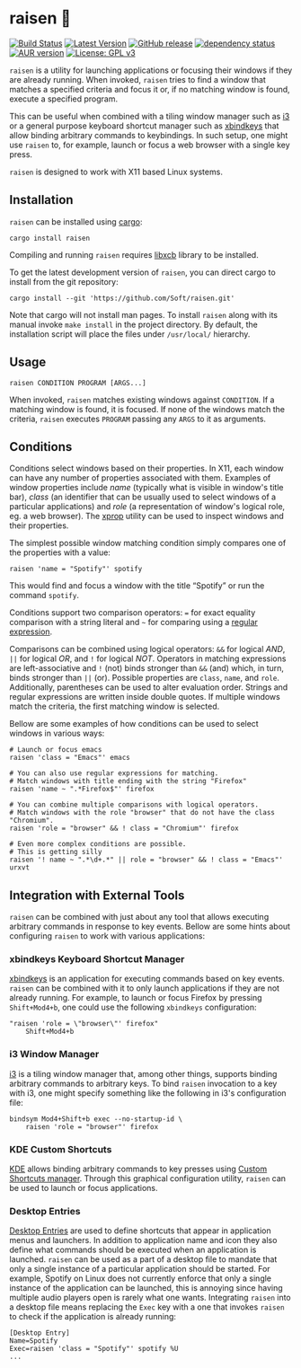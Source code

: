 # raisen 🏃‍

[![Build Status](https://travis-ci.org/Soft/run-or-raise.svg?branch=master)](https://travis-ci.org/Soft/run-or-raise)
[![Latest Version](https://img.shields.io/crates/v/run-or-raise.svg)](https://crates.io/crates/run-or-raise)
[![GitHub release](https://img.shields.io/github/release/Soft/run-or-raise.svg)](https://github.com/Soft/run-or-raise/releases)
[![dependency status](https://deps.rs/repo/github/soft/run-or-raise/status.svg)](https://deps.rs/repo/github/soft/run-or-raise)
[![AUR version](https://img.shields.io/aur/version/run-or-raise.svg)](https://aur.archlinux.org/packages/run-or-raise/)
[![License: GPL v3](https://img.shields.io/badge/License-GPL%20v3-blue.svg)](https://www.gnu.org/licenses/gpl-3.0)

`raisen` is a utility for launching applications or focusing their windows
if they are already running. When invoked, `raisen` tries to find a window
that matches a specified criteria and focus it or, if no matching window is
found, execute a specified program.

This can be useful when combined with a tiling window manager such as
[i3](https://i3wm.org) or a general purpose keyboard shortcut manager such as
[xbindkeys](http://www.nongnu.org/xbindkeys/) that allow binding arbitrary
commands to keybindings. In such setup, one might use `raisen` to, for
example, launch or focus a web browser with a single key press.

`raisen` is designed to work with X11 based Linux systems.

## Installation

`raisen` can be installed using
[cargo](https://doc.rust-lang.org/cargo/index.html):

``` shell
cargo install raisen
```

Compiling and running `raisen` requires [libxcb](https://xcb.freedesktop.org)
library to be installed.

To get the latest development version of `raisen`, you can direct cargo to
install from the git repository:

``` shell
cargo install --git 'https://github.com/Soft/raisen.git'
```

Note that cargo will not install man pages. To install `raisen` along with
its manual invoke `make install` in the project directory. By default, the
installation script will place the files under `/usr/local/` hierarchy.

## Usage

``` text
raisen CONDITION PROGRAM [ARGS...]
```

When invoked, `raisen` matches existing windows against `CONDITION`. If a
matching window is found, it is focused. If none of the windows match the
criteria, `raisen` executes `PROGRAM` passing any `ARGS` to it as
arguments.

## Conditions

Conditions select windows based on their properties. In X11, each window can
have any number of properties associated with them. Examples of window
properties include *name* (typically what is visible in window's title bar),
*class* (an identifier that can be usually used to select windows of a
particular applications) and *role* (a representation of window's logical role,
eg. a web browser). The [xprop](https://www.x.org/releases/X11R7.5/doc/man/man1/xprop.1.html)
utility can be used to inspect windows and their properties.

The simplest possible window matching condition simply compares one of the
properties with a value:

``` shell
raisen 'name = "Spotify"' spotify
```

This would find and focus a window with the title “Spotify” or run the command
`spotify`.

Conditions support two comparison operators: `=` for exact equality comparison
with a string literal and `~` for comparing using a [regular
expression](https://en.wikipedia.org/wiki/Regular_expression).

Comparisons can be combined using logical operators: `&&` for logical *AND*,
`||` for logical *OR*, and `!` for logical *NOT*. Operators in matching
expressions are left-associative and `!` (not) binds stronger than `&&` (and)
which, in turn, binds stronger than `||` (or). Possible properties are `class`,
`name`, and `role`. Additionally, parentheses can be used to alter evaluation
order. Strings and regular expressions are written inside double quotes. If
multiple windows match the criteria, the first matching window is selected.

Bellow are some examples of how conditions can be used to select windows in
various ways:

``` shell
# Launch or focus emacs
raisen 'class = "Emacs"' emacs

# You can also use regular expressions for matching.
# Match windows with title ending with the string "Firefox"
raisen 'name ~ ".*Firefox$"' firefox

# You can combine multiple comparisons with logical operators.
# Match windows with the role "browser" that do not have the class "Chromium".
raisen 'role = "browser" && ! class = "Chromium"' firefox

# Even more complex conditions are possible.
# This is getting silly
raisen '! name ~ ".*\d+.*" || role = "browser" && ! class = "Emacs"' urxvt
```

## Integration with External Tools

`raisen` can be combined with just about any tool that allows executing
arbitrary commands in response to key events. Bellow are some hints about
configuring `raisen` to work with various applications:

### xbindkeys Keyboard Shortcut Manager

[xbindkeys](http://www.nongnu.org/xbindkeys/) is an application for executing
commands based on key events. `raisen` can be combined with it to only
launch applications if they are not already running. For example, to launch or
focus Firefox by pressing `Shift+Mod4+b`, one could use the following
`xbindkeys` configuration:

``` shell
"raisen 'role = \"browser\"' firefox"
	Shift+Mod4+b
```

### i3 Window Manager

[i3](https://i3wm.org) is a tiling window manager that, among other things,
supports binding arbitrary commands to arbitrary keys. To bind `raisen`
invocation to a key with i3, one might specify something like the following in
i3's configuration file:

``` shell
bindsym Mod4+Shift+b exec --no-startup-id \
	raisen 'role = "browser"' firefox
```

### KDE Custom Shortcuts

[KDE](https://www.kde.org) allows binding arbitrary commands to key presses
using [Custom Shortcuts manager](https://docs.kde.org/trunk5/en/kde-workspace/kcontrol/khotkeys/index.html#intro).
Through this graphical configuration utility, `raisen` can be used to
launch or focus applications.

### Desktop Entries

[Desktop Entries](https://developer.gnome.org/integration-guide/stable/desktop-files.html.en)
are used to define shortcuts that appear in application menus and launchers. In
addition to application name and icon they also define what commands should be
executed when an application is launched. `raisen` can be used as a part
of a desktop file to mandate that only a single instance of a particular
application should be started. For example, Spotify on Linux does not currently
enforce that only a single instance of the application can be launched, this is
annoying since having multiple audio players open is rarely what one wants.
Integrating `raisen` into a desktop file means replacing the `Exec` key
with a one that invokes `raisen` to check if the application is already
running:

``` desktop
[Desktop Entry]
Name=Spotify
Exec=raisen 'class = "Spotify"' spotify %U
...
```

